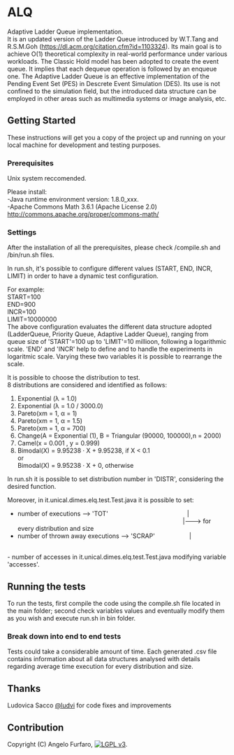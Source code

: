 # ALQ
Adaptive Ladder Queue implementation.<br /> It is an updated version of the Ladder Queue introduced by W.T.Tang and R.S.M.Goh (https://dl.acm.org/citation.cfm?id=1103324). Its main goal is to achieve O(1) theoretical complexity in real-world performance under various workloads. The Classic Hold model has been adopted to create the event queue. It implies that each dequeue operation is followed by an enqueue one.
The Adaptive Ladder Queue is an effective implementation of the Pending Event Set (PES) in Descrete Event Simulation (DES). Its use is not confined to the simulation field, but the introduced data structure can be employed in other areas such as multimedia systems or image analysis, etc.

## Getting Started
These instructions will get you a copy of the project up and running on your local machine for development and testing purposes. 


### Prerequisites
Unix system reccomended.

Please install:<br />
-Java runtime environment version: 1.8.0_xxx.<br />
-Apache Commons Math 3.6.1 (Apache License 2.0) http://commons.apache.org/proper/commons-math/


### Settings
After the installation of all the prerequisites, please check /compile.sh and /bin/run.sh files.

In run.sh, it's possible to configure different values (START, END, INCR, LIMIT) in order to have a dynamic test configuration. 

For example:<br />
  START=100<br />
  END=900<br />
  INCR=100<br />
  LIMIT=10000000<br />
The above configuration evaluates the different data structure adopted (LadderQueue, Priority Queue, Adaptive Ladder Queue), ranging from queue size of 'START'=100 up to 'LIMIT'=10 millioon, following a logarithmic scale. 'END' and 'INCR' help to define and to handle the experiments in logaritmic scale. Varying these two variables it is possible to rearrange the scale.

It is possible to choose the distribution to test.<br />
8 distributions are considered and identified as follows:<br />
1) Exponential (λ = 1.0)<br />
2) Exponential (λ = 1.0 / 3000.0)<br />
3) Pareto(xm = 1, α = 1)<br />
4) Pareto(xm = 1, α = 1.5)<br />
5) Pareto(xm = 1, α = 700)<br />
6) Change(A = Exponential (1), B = Triangular (90000, 100000),n = 2000)<br />
7) Camel(x = 0.001 , y = 0.999)<br />
8) Bimodal(X) = 9.95238 · X + 9.95238, if X < 0.1<br />
	or<br />
   Bimodal(X) = 9.95238 · X + 0, otherwise<br />
 
In run.sh it is possible to set distribution number in 'DISTR', considering the desired function.


Moreover, in it.unical.dimes.elq.test.Test.java it is possible to set:<br />
- number of executions -->  'TOT'      &nbsp;&nbsp;&nbsp;&nbsp;&nbsp;&nbsp;&nbsp;&nbsp;&nbsp;&nbsp;&nbsp;&nbsp;&nbsp;&nbsp;&nbsp;&nbsp;&nbsp;&nbsp;&nbsp;&nbsp;&nbsp;&nbsp;&nbsp;&nbsp;&nbsp;&nbsp;&nbsp;&nbsp;&nbsp;&nbsp;&nbsp;&nbsp;&nbsp;&nbsp;&nbsp;&nbsp;&nbsp;&nbsp;&nbsp;&nbsp;&nbsp;&nbsp;&nbsp;&nbsp;&nbsp;|  <br />
&nbsp;&nbsp;&nbsp;&nbsp;&nbsp;&nbsp;&nbsp;&nbsp;&nbsp;&nbsp;&nbsp;&nbsp;&nbsp;&nbsp;&nbsp;&nbsp;&nbsp;&nbsp;&nbsp;&nbsp;&nbsp;&nbsp;&nbsp;&nbsp;&nbsp;&nbsp;&nbsp;&nbsp;&nbsp;&nbsp;&nbsp;&nbsp;&nbsp;&nbsp;&nbsp;&nbsp;&nbsp;&nbsp;&nbsp;&nbsp;&nbsp;&nbsp;&nbsp;&nbsp;&nbsp;&nbsp;&nbsp;&nbsp;&nbsp;&nbsp;&nbsp;&nbsp;&nbsp;&nbsp;&nbsp;&nbsp;&nbsp;&nbsp;&nbsp;&nbsp;&nbsp;&nbsp;&nbsp;&nbsp;&nbsp;&nbsp;&nbsp;&nbsp;&nbsp;&nbsp;&nbsp;&nbsp;&nbsp;&nbsp;&nbsp;&nbsp;&nbsp;&nbsp;&nbsp;&nbsp;&nbsp;&nbsp;&nbsp;&nbsp;&nbsp;&nbsp;&nbsp;&nbsp;&nbsp;&nbsp;&nbsp;&nbsp;&nbsp;&nbsp;&nbsp;&nbsp;|---> for every distribution and size<br />  
- number of thrown away executions --> 'SCRAP'     &nbsp;&nbsp;&nbsp;&nbsp;&nbsp;&nbsp;&nbsp;&nbsp;&nbsp;&nbsp;&nbsp;&nbsp;&nbsp;&nbsp;&nbsp;&nbsp;&nbsp;&nbsp; |              <br />
<br />
- number of accesses in it.unical.dimes.elq.test.Test.java modifying variable 'accesses'.<br />


## Running the tests
To run the tests, first compile the code using the compile.sh file located in the main folder; second check variables values and eventually modify them as you wish and execute run.sh in bin folder. 


### Break down into end to end tests
Tests could take a considerable amount of time. 
Each generated .csv file contains information about all data structures analysed with details regarding average time execution for every distribution and size.


## Thanks

Ludovica Sacco [@ludvi](https://github.com/ludvi) for code fixes and improvements


## Contribution



Copyright (C) Angelo Furfaro, [<img src="https://www.gnu.org/graphics/lgplv3-88x31.png" alt="LGPL v3"/>](LICENSE).
